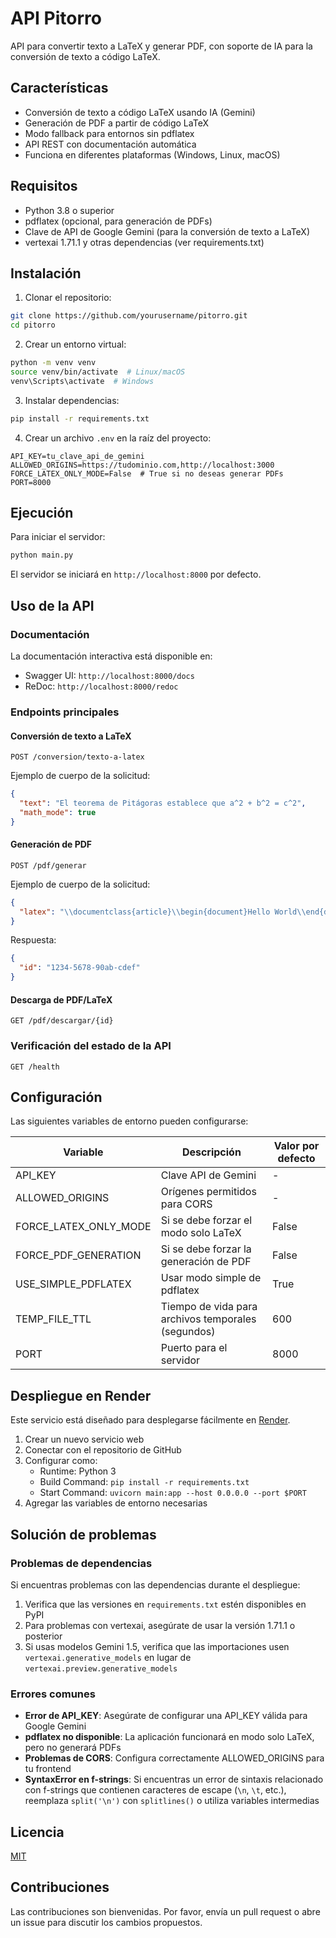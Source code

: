 # API Pitorro

API para convertir texto a LaTeX y generar PDF, con soporte de IA para la conversión de texto a código LaTeX.

## Características

- Conversión de texto a código LaTeX usando IA (Gemini)
- Generación de PDF a partir de código LaTeX
- Modo fallback para entornos sin pdflatex
- API REST con documentación automática
- Funciona en diferentes plataformas (Windows, Linux, macOS)

## Requisitos

- Python 3.8 o superior
- pdflatex (opcional, para generación de PDFs)
- Clave de API de Google Gemini (para la conversión de texto a LaTeX)
- vertexai 1.71.1 y otras dependencias (ver requirements.txt)

## Instalación

1. Clonar el repositorio:

```bash
git clone https://github.com/yourusername/pitorro.git
cd pitorro
```

2. Crear un entorno virtual:

```bash
python -m venv venv
source venv/bin/activate  # Linux/macOS
venv\Scripts\activate  # Windows
```

3. Instalar dependencias:

```bash
pip install -r requirements.txt
```

4. Crear un archivo `.env` en la raíz del proyecto:

```
API_KEY=tu_clave_api_de_gemini
ALLOWED_ORIGINS=https://tudominio.com,http://localhost:3000
FORCE_LATEX_ONLY_MODE=False  # True si no deseas generar PDFs
PORT=8000
```

## Ejecución

Para iniciar el servidor:

```bash
python main.py
```

El servidor se iniciará en `http://localhost:8000` por defecto.

## Uso de la API

### Documentación

La documentación interactiva está disponible en:

- Swagger UI: `http://localhost:8000/docs`
- ReDoc: `http://localhost:8000/redoc`

### Endpoints principales

#### Conversión de texto a LaTeX

```
POST /conversion/texto-a-latex
```

Ejemplo de cuerpo de la solicitud:
```json
{
  "text": "El teorema de Pitágoras establece que a^2 + b^2 = c^2",
  "math_mode": true
}
```

#### Generación de PDF

```
POST /pdf/generar
```

Ejemplo de cuerpo de la solicitud:
```json
{
  "latex": "\\documentclass{article}\\begin{document}Hello World\\end{document}"
}
```

Respuesta:
```json
{
  "id": "1234-5678-90ab-cdef"
}
```

#### Descarga de PDF/LaTeX

```
GET /pdf/descargar/{id}
```

### Verificación del estado de la API

```
GET /health
```

## Configuración

Las siguientes variables de entorno pueden configurarse:

| Variable | Descripción | Valor por defecto |
|----------|-------------|-------------------|
| API_KEY | Clave API de Gemini | - |
| ALLOWED_ORIGINS | Orígenes permitidos para CORS | - |
| FORCE_LATEX_ONLY_MODE | Si se debe forzar el modo solo LaTeX | False |
| FORCE_PDF_GENERATION | Si se debe forzar la generación de PDF | False |
| USE_SIMPLE_PDFLATEX | Usar modo simple de pdflatex | True |
| TEMP_FILE_TTL | Tiempo de vida para archivos temporales (segundos) | 600 |
| PORT | Puerto para el servidor | 8000 |

## Despliegue en Render

Este servicio está diseñado para desplegarse fácilmente en [Render](https://render.com).

1. Crear un nuevo servicio web
2. Conectar con el repositorio de GitHub
3. Configurar como:
   - Runtime: Python 3
   - Build Command: `pip install -r requirements.txt`
   - Start Command: `uvicorn main:app --host 0.0.0.0 --port $PORT`
4. Agregar las variables de entorno necesarias

## Solución de problemas

### Problemas de dependencias

Si encuentras problemas con las dependencias durante el despliegue:

1. Verifica que las versiones en `requirements.txt` estén disponibles en PyPI
2. Para problemas con vertexai, asegúrate de usar la versión 1.71.1 o posterior
3. Si usas modelos Gemini 1.5, verifica que las importaciones usen `vertexai.generative_models` en lugar de `vertexai.preview.generative_models`

### Errores comunes

- **Error de API_KEY**: Asegúrate de configurar una API_KEY válida para Google Gemini
- **pdflatex no disponible**: La aplicación funcionará en modo solo LaTeX, pero no generará PDFs
- **Problemas de CORS**: Configura correctamente ALLOWED_ORIGINS para tu frontend
- **SyntaxError en f-strings**: Si encuentras un error de sintaxis relacionado con f-strings que contienen caracteres de escape (`\n`, `\t`, etc.), reemplaza `split('\n')` con `splitlines()` o utiliza variables intermedias

## Licencia

[MIT](LICENSE)

## Contribuciones

Las contribuciones son bienvenidas. Por favor, envía un pull request o abre un issue para discutir los cambios propuestos. 